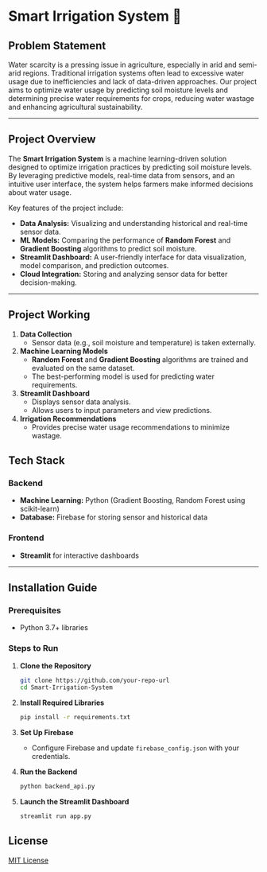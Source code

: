 
# Smart Irrigation System 🌱  

## Problem Statement  
Water scarcity is a pressing issue in agriculture, especially in arid and semi-arid regions. Traditional irrigation systems often lead to excessive water usage due to inefficiencies and lack of data-driven approaches. Our project aims to optimize water usage by predicting soil moisture levels and determining precise water requirements for crops, reducing water wastage and enhancing agricultural sustainability.  

---

## Project Overview  
The **Smart Irrigation System** is a machine learning-driven solution designed to optimize irrigation practices by predicting soil moisture levels. By leveraging predictive models, real-time data from sensors, and an intuitive user interface, the system helps farmers make informed decisions about water usage.  

Key features of the project include:  
- **Data Analysis:** Visualizing and understanding historical and real-time sensor data.  
- **ML Models:** Comparing the performance of **Random Forest** and **Gradient Boosting** algorithms to predict soil moisture.  
- **Streamlit Dashboard:** A user-friendly interface for data visualization, model comparison, and prediction outcomes.  
- **Cloud Integration:** Storing and analyzing sensor data for better decision-making.  

---

## Project Working  

1. **Data Collection**  
   - Sensor data (e.g., soil moisture and temperature) is taken externally.  
2. **Machine Learning Models**  
   - **Random Forest** and **Gradient Boosting** algorithms are trained and evaluated on the same dataset.  
   - The best-performing model is used for predicting water requirements.  
3. **Streamlit Dashboard**  
   - Displays sensor data analysis.  
   - Allows users to input parameters and view predictions.  
4. **Irrigation Recommendations**  
   - Provides precise water usage recommendations to minimize wastage.  
## Tech Stack  

### Backend  
- **Machine Learning:** Python (Gradient Boosting, Random Forest using scikit-learn)  
- **Database:** Firebase for storing sensor and historical data 

### Frontend  
- **Streamlit** for interactive dashboards  

---

## Installation Guide  

### Prerequisites  
- Python 3.7+  libraries

### Steps to Run  

1. **Clone the Repository**  
   ```bash  
   git clone https://github.com/your-repo-url  
   cd Smart-Irrigation-System  
   ```  

2. **Install Required Libraries**  
   ```bash  
   pip install -r requirements.txt  
   ```  

3. **Set Up Firebase**  
   - Configure Firebase and update `firebase_config.json` with your credentials.  

4. **Run the Backend**  
   ```bash  
   python backend_api.py  
   ```  

5. **Launch the Streamlit Dashboard**  
   ```bash  
   streamlit run app.py  
   ```  
## License  
[MIT License](LICENSE)  
